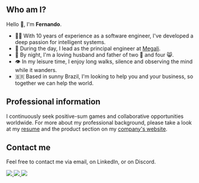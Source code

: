 ## Who am I?

Hello 👋, I'm **Fernando**.

- 👨‍💻 With 10 years of experience as a software engineer, I've developed a deep passion for intelligent systems.
- 🦾 During the day, I lead as the principal engineer at [Megali](https://megali.dev).
- 🌃 By night, I'm a loving husband and father of two 🐶 and four 😸.
- 👁️ In my leisure time, I enjoy long walks, silence and observing the mind while it wanders.
- 🇧🇷 Based in sunny Brazil, I'm looking to help you and your business, so together we can help the world.

## Professional information

I continuously seek positive-sum games and collaborative opportunities worldwide. For more about my professional background, please take a look at my [resume](https://fernando.megali.dev) and the product section on my [company's website](https://megali.dev).

## Contact me

Feel free to contact me via email, on LinkedIn, or on Discord.

<a href="mailto:fernando@megali.dev">
  <img src="https://img.shields.io/badge/Gmail-D14836?style=for-the-badge&logo=gmail&logoColor=white" />
</a>

<a href="https://www.linkedin.com/in/fernando-canteruccio">
  <img src="https://img.shields.io/badge/LinkedIn-0077B5?style=for-the-badge&logo=linkedin&logoColor=white" />
</a>

<a href="https://discord.gg/W7w9K72N">
  <img src="https://img.shields.io/badge/Discord-7289DA?style=for-the-badge&logo=discord&logoColor=white" />
</a>
